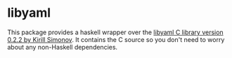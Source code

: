 # libyaml

This package provides a haskell wrapper over the [libyaml C library version 0.2.2 by Kirill Simonov](https://github.com/yaml/libyaml). It contains the C source so you don't need to worry about any non-Haskell dependencies.

